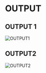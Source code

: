 # OUTPUT

## OUTPUT 1
![OUTPUT1](https://user-images.githubusercontent.com/94303567/143390999-edf42a3e-fd30-4c55-9ca4-524ddf35bc2f.jpeg)

## OUTPUT2
![OUTPUT2](https://user-images.githubusercontent.com/94303567/143391017-8cc20624-413d-46d8-b35f-7d920061f246.jpeg)

